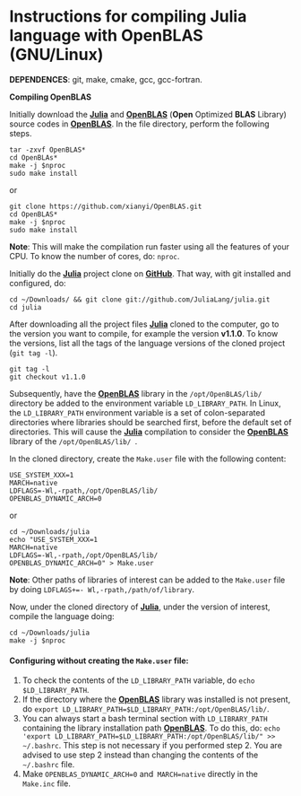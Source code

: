 # Instructions for compiling Julia language with OpenBLAS (GNU/Linux)

**DEPENDENCES**: git, make, cmake, gcc, gcc-fortran.

**Compiling OpenBLAS**

Initially download the [**Julia**](https://julialang.org/) and [**OpenBLAS**](https://www.openblas.net/) (**Open** Optimized **BLAS** Library) source codes in [**OpenBLAS**](https://www.openblas.net/). In the file directory, perform the following steps.
```
tar -zxvf OpenBLAS*
cd OpenBLAs*
make -j $nproc
sudo make install
```
or

```
git clone https://github.com/xianyi/OpenBLAS.git
cd OpenBLAS*
make -j $nproc
sudo make install
```
**Note**: This will make the compilation run faster using all the features of your CPU. To know the number of cores, do: ```nproc```.

Initially do the [**Julia**](https://julialang.org/)  project clone on [**GitHub**](https://github.com/JuliaLang/julia). That way, with git installed and configured, do:

```
cd ~/Downloads/ && git clone git://github.com/JuliaLang/julia.git
cd julia
```

After downloading all the project files [**Julia**](https://julialang.org/) cloned to the computer, go to the version you want to compile, for example the version **v1.1.0**. To know the versions, list all the tags of the language versions of the cloned project (`git tag -l`).

```
git tag -l
git checkout v1.1.0
```

Subsequently, have the [**OpenBLAS**](https://www.openblas.net/) library in the `/opt/OpenBLAS/lib/` directory be added to the environment variable `LD_LIBRARY_PATH`. In Linux, the `LD_LIBRARY_PATH` environment variable is a set of colon-separated directories where libraries should be searched first, before the default set of directories. This will cause the [**Julia**](https://julialang.org/) compilation  to consider the [**OpenBLAS**](https://www.openblas.net/) library of the `/opt/OpenBLAS/lib/ `.

In the cloned directory, create the `Make.user` file with the following content:

```
USE_SYSTEM_XXX=1
MARCH=native
LDFLAGS=-Wl,-rpath,/opt/OpenBLAS/lib/
OPENBLAS_DYNAMIC_ARCH=0
```
or

```
cd ~/Downloads/julia
echo "USE_SYSTEM_XXX=1
MARCH=native
LDFLAGS=-Wl,-rpath,/opt/OpenBLAS/lib/
OPENBLAS_DYNAMIC_ARCH=0" > Make.user
```

**Note**: Other paths of libraries of interest can be added to the `Make.user` file by doing `LDFLAGS+=- Wl,-rpath,/path/of/library`.

Now, under the cloned directory of [**Julia**](https://julialang.org/), under the version of interest, compile the language doing:

```
cd ~/Downloads/julia
make -j $nproc
```

#### Configuring without creating the `Make.user` file:

1. To check the contents of the `LD_LIBRARY_PATH` variable, do `echo $LD_LIBRARY_PATH`.
2. If the directory where the [**OpenBLAS**](https://www.openblas.net/) library was installed is not present, do `export LD_LIBRARY_PATH=$LD_LIBRARY_PATH:/opt/OpenBLAS/lib/`.
3. You can always start a bash terminal section with `LD_LIBRARY_PATH` containing the library installation path [**OpenBLAS**](https://www.openblas.net/). To do this, do: `echo 'export LD_LIBRARY_PATH=$LD_LIBRARY_PATH:/opt/OpenBLAS/lib/" >> ~/.bashrc`. This step is not necessary if you performed step 2. You are advised to use step 2 instead than changing the contents of the `~/.bashrc` file.
4. Make `OPENBLAS_DYNAMIC_ARCH=0` and` MARCH=native` directly in the `Make.inc` file.


